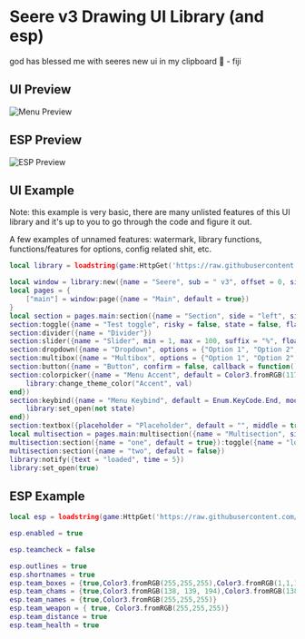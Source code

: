 # Seere v3 Drawing UI Library (and esp)
god has blessed me with seeres new ui in my clipboard 🙏 - fiji

## UI Preview

![Menu Preview](https://i.imgur.com/vzCdDoX.png)

## ESP Preview

![ESP Preview](https://i.imgur.com/Q1hleZs.png)

## UI Example
Note: this example is very basic, there are many unlisted features of this UI library and it's up to you to go through the code and figure it out. 

A few examples of unnamed features: watermark, library functions, functions/features for options, config related shit, etc.
```lua
local library = loadstring(game:HttpGet('https://raw.githubusercontent.com/0f76/seere_v3/main/UI/Library.lua'))()

local window = library:new({name = "Seere", sub = " v3", offset = 0, size = Vector2.new(600, 650)})
local pages = {
    ["main"] = window:page({name = "Main", default = true})
}
local section = pages.main:section({name = "Section", side = "left", size = 400})
section:toggle({name = "Test toggle", risky = false, state = false, flag = "test_toggle", callback = function() end})
section:divider({name = "Divider"})
section:slider({name = "Slider", min = 1, max = 100, suffix = "%", float = 1, default = 50, flag = "testSlider"})
section:dropdown({name = "Dropdown", options = {"Option 1", "Option 2", "Option 3"}, default = "Option 1", max = 1, scrollable = true, scrollingmax = 5, flag = "dropdown_test"})
section:multibox({name = "Multibox", options = {"Option 1", "Option 2", "Option 3"}, default = "Option 1", max = 2, scrollable = true, scrollingmax = 5, flag = "multibox_test"})
section:button({name = "Button", confirm = false, callback = function() end})
section:colorpicker({name = "Menu Accent", default = Color3.fromRGB(117, 163, 125), tooltip = true, flag = "colorpicker_test", callback = function(val)
    library:change_theme_color("Accent", val)
end})
section:keybind({name = "Menu Keybind", default = Enum.KeyCode.End, mode = "Toggle", blacklist = {}, flag = "keybind_test", callback = function(state)
    library:set_open(not state)
end})
section:textbox({placeholder = "Placeholder", default = "", middle = true, flag = "textbox_test"})
local multisection = pages.main:multisection({name = "Multisection", side = "right"})
multisection:section({name = "one", default = true}):toggle({name = "lol", risky = true, state = false, flag = "second_toggle", callback = function() end})
multisection:section({name = "two", default = false})
library:notify({text = "loaded", time = 5})
library:set_open(true)
```

## ESP Example
```lua
local esp = loadstring(game:HttpGet('https://raw.githubusercontent.com/0f76/sv3/main/ESP/v3_esp.lua'))()

esp.enabled = true

esp.teamcheck = false

esp.outlines = true
esp.shortnames = true
esp.team_boxes = {true,Color3.fromRGB(255,255,255),Color3.fromRGB(1,1,1),0}
esp.team_chams = {true,Color3.fromRGB(138, 139, 194),Color3.fromRGB(138, 139, 194),.25,.75,true}
esp.team_names = {true,Color3.fromRGB(255,255,255)}
esp.team_weapon = { true, Color3.fromRGB(255,255,255)}
esp.team_distance = true
esp.team_health = true
```
